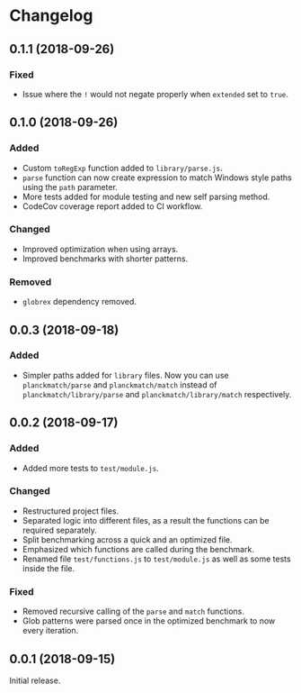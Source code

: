 # Changelog

## 0.1.1 (2018-09-26)
### Fixed
- Issue where the `!` would not negate properly when `extended` set to `true`.

## 0.1.0 (2018-09-26)
### Added
- Custom `toRegExp` function added to `library/parse.js`.
- `parse` function can now create expression to match Windows style paths using the `path` parameter.
- More tests added for module testing and new self parsing method.
- CodeCov coverage report added to CI workflow.
### Changed
- Improved optimization when using arrays.
- Improved benchmarks with shorter patterns.
### Removed
- `globrex` dependency removed.

## 0.0.3 (2018-09-18)
### Added
- Simpler paths added for `library` files. Now you can use `planckmatch/parse` and `planckmatch/match` instead of `planckmatch/library/parse` and `planckmatch/library/match` respectively.

## 0.0.2 (2018-09-17)
### Added
- Added more tests to `test/module.js`.
### Changed
- Restructured project files.
- Separated logic into different files, as a result the functions can be required separately.
- Split benchmarking across a quick and an optimized file.
- Emphasized which functions are called during the benchmark.
- Renamed file `test/functions.js` to `test/module.js` as well as some tests inside the file.
### Fixed
- Removed recursive calling of the `parse` and `match` functions.
- Glob patterns were parsed once in the optimized benchmark to now every iteration.

## 0.0.1 (2018-09-15)
Initial release.